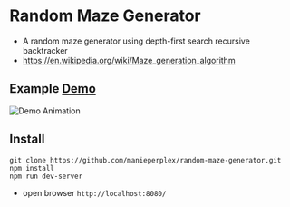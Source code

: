# Random Maze Generator
- A random maze generator using depth-first search recursive backtracker
- https://en.wikipedia.org/wiki/Maze_generation_algorithm



## Example [Demo](https://manieperplex.github.io/random-maze-generator/)
![Demo Animation](../assets/demo.gif?raw=true)

## Install
```
git clone https://github.com/manieperplex/random-maze-generator.git
npm install
npm run dev-server
```
- open browser `http://localhost:8080/`
